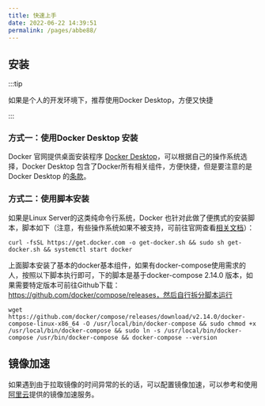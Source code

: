 ```yaml
---
title: 快速上手
date: 2022-06-22 14:39:51
permalink: /pages/abbe88/
---
```


## 安装

:::tip

如果是个人的开发环境下，推荐使用Docker Desktop，方便又快捷

:::

### 方式一：使用Docker Desktop 安装

Docker 官网提供桌面安装程序 [Docker Desktop](https://docs.docker.com/get-docker/)，可以根据自己的操作系统选择，Docker Desktop 包含了Docker所有相关组件，方便快捷，但是要注意的是Docker Desktop 的[条款](https://docs.docker.com/get-started/)。

### 方式二：使用脚本安装

如果是Linux Server的这类纯命令行系统，Docker 也针对此做了便携式的安装脚本，脚本如下（注意，有些操作系统如果不被支持，可前往官网查看[相关文档](https://docs.docker.com/engine/install/#server)）：

```shell
curl -fsSL https://get.docker.com -o get-docker.sh && sudo sh get-docker.sh && systemctl start docker
```

上面脚本安装了基本的docker基本组件，如果有docker-compose使用需求的人，按照以下脚本执行即可，下的脚本是基于docker-compose 2.14.0 版本，如果需要特定版本可前往Github下载：https://github.com/docker/compose/releases，然后自行拆分脚本运行

```shell
wget https://github.com/docker/compose/releases/download/v2.14.0/docker-compose-linux-x86_64 -O /usr/local/bin/docker-compose && sudo chmod +x /usr/local/bin/docker-compose && sudo ln -s /usr/local/bin/docker-compose /usr/bin/docker-compose && docker-compose --version
```

## 镜像加速

如果遇到由于拉取镜像的时间异常的长的话，可以配置镜像加速，可以参考和使用[阿里云](https://cr.console.aliyun.com/cn-hangzhou/instances/mirrors)提供的镜像加速服务。
